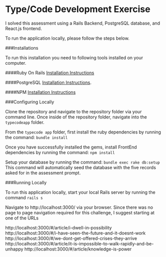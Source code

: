 # Type/Code Development Exercise

I solved this assessment using a Rails Backend, PostgreSQL database, and React.js frontend.

To run the application locally, please follow the steps below.

###Installations

To run this installation you need to following tools installed on your computer.

####Ruby On Rails
 [Installation Instructions](http://railsapps.github.io/installrubyonrails-mac.html)

####PostgreSQL
 [Installation Instructions](https://gist.github.com/sgnl/609557ebacd3378f3b72).

####NPM
  [Installation Instructions](http://blog.teamtreehouse.com/install-node-js-npm-mac)

###Configuring Locally

  Clone the repository and navigate to the repository folder via your command line.
  Once inside of the repository folder, navigate into the `typecodeapp` folder.

  From the `typecode app` folder, first install the ruby dependencies by running the command:
    `bundle install`

  Once you have successfully installed the gems, install FrontEnd dependencies by running the command:
    `npm install`

  Setup your database by running the command:
    `bundle exec rake db:setup`
  This command will automatically seed the database with the five records asked for in the assessment prompt.

###Running Locally

  To run this application locally, start your local Rails server by running the command
    `rails s`

  Navigate to http://localhost:3000/ via your browser. Since there was no page to page navigation required
  for this challenge, I suggest starting at one of the URLs

  http://localhost:3000/#/article/i-dwell-in-possibility
  http://localhost:3000/#/i-have-seen-the-future-and-it-doesnt-work
  http://localhost:3000/#/we-dont-get-offered-crises-they-arrive
  http://localhost:3000/#/article/it-is-impossible-to-walk-rapidly-and-be-unhappy
  http://localhost:3000/#/article/knowledge-is-power
